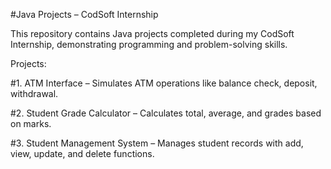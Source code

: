 #Java Projects – CodSoft Internship

This repository contains Java projects completed during my CodSoft Internship, demonstrating programming and problem-solving skills.

Projects:

#1. ATM Interface – Simulates ATM operations like balance check, deposit, withdrawal.

#2. Student Grade Calculator – Calculates total, average, and grades based on marks.

#3. Student Management System – Manages student records with add, view, update, and delete functions.
